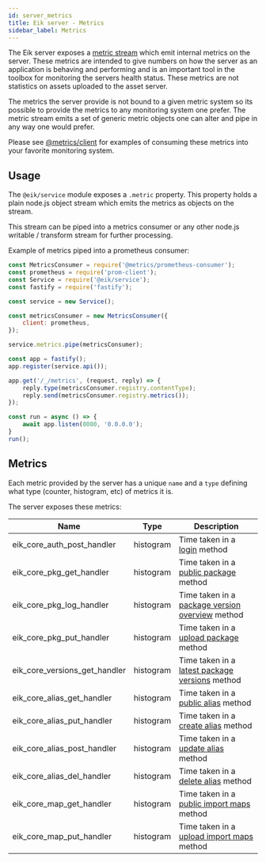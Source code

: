 ```yaml
---
id: server_metrics
title: Eik server - Metrics
sidebar_label: Metrics
---
```


The Eik server exposes a [metric stream](https://github.com/metrics-js/client) which emit internal metrics
on the server. These metrics are intended to give numbers on how the server as an application is behaving and 
performing and is an important tool in the toolbox for monitoring the servers health status. These metrics are 
not statistics on assets uploaded to the asset server.

The metrics the server provide is not bound to a given metric system so its possible to provide the metrics to 
any monitoring system one prefer. The metric stream emits a set of generic metric objects one can alter and
pipe in any way one would prefer.

Please see [@metrics/client](https://github.com/metrics-js/client) for examples of consuming these metrics into 
your favorite monitoring system.

## Usage

The `@eik/service` module exposes a `.metric` property. This property holds a plain node.js object stream which
emits the metrics as objects on the stream.

This stream can be piped into a metrics consumer or any other node.js writable / transform stream for further 
processing.

Example of metrics piped into a prometheus consumer:

```js
const MetricsConsumer = require('@metrics/prometheus-consumer');
const prometheus = require('prom-client');
const Service = require('@eik/service');
const fastify = require('fastify');

const service = new Service();

const metricsConsumer = new MetricsConsumer({
    client: prometheus,
});

service.metrics.pipe(metricsConsumer);

const app = fastify();
app.register(service.api());

app.get('/_/metrics', (request, reply) => {
    reply.type(metricsConsumer.registry.contentType);
    reply.send(metricsConsumer.registry.metrics());
});

const run = async () => {
    await app.listen(8080, '0.0.0.0');
}
run();
```

## Metrics

Each metric provided by the server has a unique `name` and a `type` defining what type (counter, histogram, etc) of 
metrics it is.

The server exposes these metrics:

| Name                          | Type      | Description                                                                                    |
|-------------------------------|-----------|------------------------------------------------------------------------------------------------|
| eik_core_auth_post_handler    | histogram | Time taken in a [login](server_rest_api.md#login) method                                       |
| eik_core_pkg_get_handler      | histogram | Time taken in a [public package](server_rest_api.md#public-package-url) method                 |
| eik_core_pkg_log_handler      | histogram | Time taken in a [package version overview](server_rest_api.md#package-version-overview) method |
| eik_core_pkg_put_handler      | histogram | Time taken in a [upload package](server_rest_api.md#upload-a-package) method                   |
| eik_core_versions_get_handler | histogram | Time taken in a [latest package versions](server_rest_api.md#latest-package-versions) method   |
| eik_core_alias_get_handler    | histogram | Time taken in a [public alias](server_rest_api.md#public-alias-url) method                     |
| eik_core_alias_put_handler    | histogram | Time taken in a [create alias](server_rest_api.md#create-alias) method                         |
| eik_core_alias_post_handler   | histogram | Time taken in a [update alias](server_rest_api.md#update-alias) method                         |
| eik_core_alias_del_handler    | histogram | Time taken in a [delete alias](server_rest_api.md#delete-alias) method                         |
| eik_core_map_get_handler      | histogram | Time taken in a [public import maps](server_rest_api.md#public-import-maps-url) method         |
| eik_core_map_put_handler      | histogram | Time taken in a [upload import maps](server_rest_api.md#upload-an-import-map) method           |
